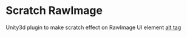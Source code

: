 # Scratch RawImage
Unity3d plugin to make scratch effect on RawImage UI element
[alt tag](https://s.yimg.com/fz/api/res/1.2/PxFYPizxASfAJBpmDHEswg--/YXBwaWQ9c3JjaGRkO2g9NTEyO3E9OTU7dz01MTI-/http://2.bp.blogspot.com/-6Mr2ivhd670/UyQFrJ7bwPI/AAAAAAAAAi0/Hy6L5VvxM9g/s1600/Octcat.png)
